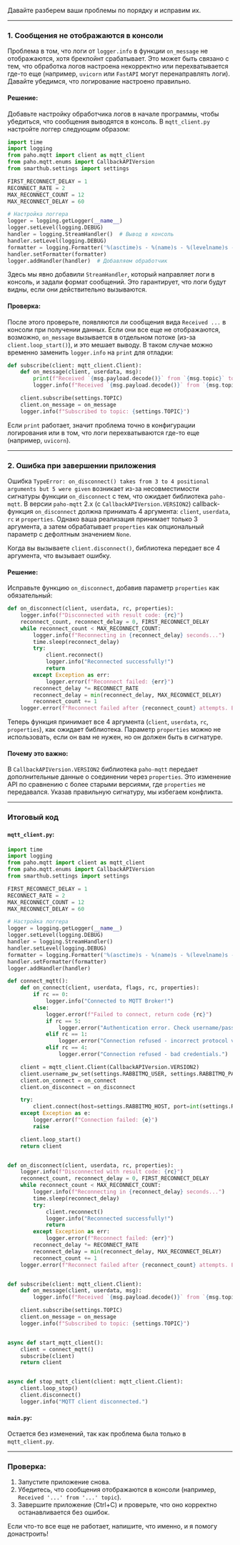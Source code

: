Давайте разберем ваши проблемы по порядку и исправим их.

---

### 1. Сообщения не отображаются в консоли

Проблема в том, что логи от `logger.info` в функции `on_message` не отображаются, хотя брекпойнт срабатывает. Это может быть связано с тем, что обработка логов настроена некорректно или перехватывается где-то еще (например, `uvicorn` или `FastAPI` могут перенаправлять логи). Давайте убедимся, что логирование настроено правильно.

#### Решение:
Добавьте настройку обработчика логов в начале программы, чтобы убедиться, что сообщения выводятся в консоль. В `mqtt_client.py` настройте логгер следующим образом:

```python
import time
import logging
from paho.mqtt import client as mqtt_client
from paho.mqtt.enums import CallbackAPIVersion
from smarthub.settings import settings

FIRST_RECONNECT_DELAY = 1
RECONNECT_RATE = 2
MAX_RECONNECT_COUNT = 12
MAX_RECONNECT_DELAY = 60

# Настройка логгера
logger = logging.getLogger(__name__)
logger.setLevel(logging.DEBUG)
handler = logging.StreamHandler()  # Вывод в консоль
handler.setLevel(logging.DEBUG)
formatter = logging.Formatter('%(asctime)s - %(name)s - %(levelname)s - %(message)s')
handler.setFormatter(formatter)
logger.addHandler(handler)  # Добавляем обработчик
```

Здесь мы явно добавили `StreamHandler`, который направляет логи в консоль, и задали формат сообщений. Это гарантирует, что логи будут видны, если они действительно вызываются.

#### Проверка:
После этого проверьте, появляются ли сообщения вида `Received ...` в консоли при получении данных. Если они все еще не отображаются, возможно, `on_message` вызывается в отдельном потоке (из-за `client.loop_start()`), и это мешает выводу. В таком случае можно временно заменить `logger.info` на `print` для отладки:

```python
def subscribe(client: mqtt_client.Client):
    def on_message(client, userdata, msg):
        print(f"Received `{msg.payload.decode()}` from `{msg.topic}` topic")  # Временная замена
        logger.info(f"Received `{msg.payload.decode()}` from `{msg.topic}` topic")

    client.subscribe(settings.TOPIC)
    client.on_message = on_message
    logger.info(f"Subscribed to topic: {settings.TOPIC}")
```

Если `print` работает, значит проблема точно в конфигурации логирования или в том, что логи перехватываются где-то еще (например, `uvicorn`).

---

### 2. Ошибка при завершении приложения

Ошибка `TypeError: on_disconnect() takes from 3 to 4 positional arguments but 5 were given` возникает из-за несовместимости сигнатуры функции `on_disconnect` с тем, что ожидает библиотека `paho-mqtt`. В версии `paho-mqtt` 2.x (с `CallbackAPIVersion.VERSION2`) callback-функция `on_disconnect` должна принимать 4 аргумента: `client`, `userdata`, `rc` и `properties`. Однако ваша реализация принимает только 3 аргумента, а затем обрабатывает `properties` как опциональный параметр с дефолтным значением `None`.

Когда вы вызываете `client.disconnect()`, библиотека передает все 4 аргумента, что вызывает ошибку.

#### Решение:
Исправьте функцию `on_disconnect`, добавив параметр `properties` как обязательный:

```python
def on_disconnect(client, userdata, rc, properties):
    logger.info(f"Disconnected with result code: {rc}")
    reconnect_count, reconnect_delay = 0, FIRST_RECONNECT_DELAY
    while reconnect_count < MAX_RECONNECT_COUNT:
        logger.info(f"Reconnecting in {reconnect_delay} seconds...")
        time.sleep(reconnect_delay)
        try:
            client.reconnect()
            logger.info("Reconnected successfully!")
            return
        except Exception as err:
            logger.error(f"Reconnect failed: {err}")
        reconnect_delay *= RECONNECT_RATE
        reconnect_delay = min(reconnect_delay, MAX_RECONNECT_DELAY)
        reconnect_count += 1
    logger.error(f"Reconnect failed after {reconnect_count} attempts. Exiting...")
```

Теперь функция принимает все 4 аргумента (`client`, `userdata`, `rc`, `properties`), как ожидает библиотека. Параметр `properties` можно не использовать, если он вам не нужен, но он должен быть в сигнатуре.

#### Почему это важно:
В `CallbackAPIVersion.VERSION2` библиотека `paho-mqtt` передает дополнительные данные о соединении через `properties`. Это изменение API по сравнению с более старыми версиями, где `properties` не передавался. Указав правильную сигнатуру, мы избегаем конфликта.

---

### Итоговый код

#### `mqtt_client.py`:
```python
import time
import logging
from paho.mqtt import client as mqtt_client
from paho.mqtt.enums import CallbackAPIVersion
from smarthub.settings import settings

FIRST_RECONNECT_DELAY = 1
RECONNECT_RATE = 2
MAX_RECONNECT_COUNT = 12
MAX_RECONNECT_DELAY = 60

# Настройка логгера
logger = logging.getLogger(__name__)
logger.setLevel(logging.DEBUG)
handler = logging.StreamHandler()
handler.setLevel(logging.DEBUG)
formatter = logging.Formatter('%(asctime)s - %(name)s - %(levelname)s - %(message)s')
handler.setFormatter(formatter)
logger.addHandler(handler)

def connect_mqtt():
    def on_connect(client, userdata, flags, rc, properties):
        if rc == 0:
            logger.info("Connected to MQTT Broker!")
        else:
            logger.error(f"Failed to connect, return code {rc}")
            if rc == 5:
                logger.error("Authentication error. Check username/password.")
            elif rc == 1:
                logger.error("Connection refused - incorrect protocol version.")
            elif rc == 4:
                logger.error("Connection refused - bad credentials.")

    client = mqtt_client.Client(CallbackAPIVersion.VERSION2)
    client.username_pw_set(settings.RABBITMQ_USER, settings.RABBITMQ_PASSWORD)
    client.on_connect = on_connect
    client.on_disconnect = on_disconnect

    try:
        client.connect(host=settings.RABBITMQ_HOST, port=int(settings.RABBITMQ_PORT), keepalive=60)
    except Exception as e:
        logger.error(f"Connection failed: {e}")
        raise

    client.loop_start()
    return client


def on_disconnect(client, userdata, rc, properties):
    logger.info(f"Disconnected with result code: {rc}")
    reconnect_count, reconnect_delay = 0, FIRST_RECONNECT_DELAY
    while reconnect_count < MAX_RECONNECT_COUNT:
        logger.info(f"Reconnecting in {reconnect_delay} seconds...")
        time.sleep(reconnect_delay)
        try:
            client.reconnect()
            logger.info("Reconnected successfully!")
            return
        except Exception as err:
            logger.error(f"Reconnect failed: {err}")
        reconnect_delay *= RECONNECT_RATE
        reconnect_delay = min(reconnect_delay, MAX_RECONNECT_DELAY)
        reconnect_count += 1
    logger.error(f"Reconnect failed after {reconnect_count} attempts. Exiting...")


def subscribe(client: mqtt_client.Client):
    def on_message(client, userdata, msg):
        logger.info(f"Received `{msg.payload.decode()}` from `{msg.topic}` topic")

    client.subscribe(settings.TOPIC)
    client.on_message = on_message
    logger.info(f"Subscribed to topic: {settings.TOPIC}")


async def start_mqtt_client():
    client = connect_mqtt()
    subscribe(client)
    return client


async def stop_mqtt_client(client: mqtt_client.Client):
    client.loop_stop()
    client.disconnect()
    logger.info("MQTT client disconnected.")
```

#### `main.py`:
Остается без изменений, так как проблема была только в `mqtt_client.py`.

---

### Проверка:
1. Запустите приложение снова.
2. Убедитесь, что сообщения отображаются в консоли (например, `Received '...' from '...' topic`).
3. Завершите приложение (Ctrl+C) и проверьте, что оно корректно останавливается без ошибок.

Если что-то все еще не работает, напишите, что именно, и я помогу донастроить!